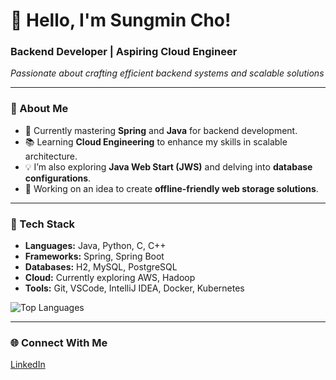 # 👋 Hello, I'm Sungmin Cho!

### Backend Developer | Aspiring Cloud Engineer  
*Passionate about crafting efficient backend systems and scalable solutions*

---

### 🚀 About Me
- 🌱 Currently mastering **Spring** and **Java** for backend development.
- 📚 Learning **Cloud Engineering** to enhance my skills in scalable architecture.
- 💡 I’m also exploring **Java Web Start (JWS)** and delving into **database configurations**.
- 💼 Working on an idea to create **offline-friendly web storage solutions**.

---

### 🔧 Tech Stack
- **Languages:** Java, Python, C, C++
- **Frameworks:** Spring, Spring Boot
- **Databases:** H2, MySQL, PostgreSQL
- **Cloud:** Currently exploring AWS, Hadoop
- **Tools:** Git, VSCode, IntelliJ IDEA, Docker, Kubernetes

![Top Languages](https://github-readme-stats.vercel.app/api/top-langs/?username=samcho02&layout=compact&hide=jupyter%20notebook&theme=radical)

---

### 🌐 Connect With Me
[LinkedIn](https://www.linkedin.com/in/sungmincho0930)
